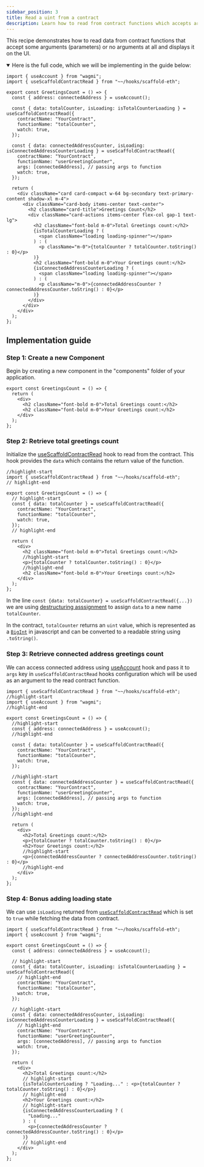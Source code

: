 ```yaml
---
sidebar_position: 3
title: Read a uint from a contract
description: Learn how to read from contract functions which accepts arguments / no arguments and display them on UI.
---
```


This recipe demonstrates how to read data from contract functions that accept some arguments (parameters) or no arguments at all and displays it on the UI.

<details open>
<summary>Here is the full code, which we will be implementing in the guide below:</summary>

```tsx title="components/GreetingsCount.tsx"
import { useAccount } from "wagmi";
import { useScaffoldContractRead } from "~~/hooks/scaffold-eth";

export const GreetingsCount = () => {
  const { address: connectedAddress } = useAccount();

  const { data: totalCounter, isLoading: isTotalCounterLoading } = useScaffoldContractRead({
    contractName: "YourContract",
    functionName: "totalCounter",
    watch: true,
  });

  const { data: connectedAddressCounter, isLoading: isConnectedAddressCounterLoading } = useScaffoldContractRead({
    contractName: "YourContract",
    functionName: "userGreetingCounter",
    args: [connectedAddress], // passing args to function
    watch: true,
  });

  return (
    <div className="card card-compact w-64 bg-secondary text-primary-content shadow-xl m-4">
      <div className="card-body items-center text-center">
        <h2 className="card-title">Greetings Count</h2>
        <div className="card-actions items-center flex-col gap-1 text-lg">
          <h2 className="font-bold m-0">Total Greetings count:</h2>
          {isTotalCounterLoading ? (
            <span className="loading loading-spinner"></span>
          ) : (
            <p className="m-0">{totalCounter ? totalCounter.toString() : 0}</p>
          )}
          <h2 className="font-bold m-0">Your Greetings count:</h2>
          {isConnectedAddressCounterLoading ? (
            <span className="loading loading-spinner"></span>
          ) : (
            <p className="m-0">{connectedAddressCounter ? connectedAddressCounter.toString() : 0}</p>
          )}
        </div>
      </div>
    </div>
  );
};
```

</details>

## Implementation guide

### Step 1: Create a new Component

Begin by creating a new component in the "components" folder of your application.

```tsx title="components/GreetingsCount.tsx"
export const GreetingsCount = () => {
  return (
    <div>
      <h2 className="font-bold m-0">Total Greetings count:</h2>
      <h2 className="font-bold m-0">Your Greetings count:</h2>
    </div>
  );
};
```

### Step 2: Retrieve total greetings count

Initialize the [useScaffoldContractRead](/hooks/scaffold-eth#usescaffoldcontractread) hook to read from the contract. This hook provides the `data` which contains the return value of the function.

```tsx title="components/GreetingsCount.tsx"
//highlight-start
import { useScaffoldContractRead } from "~~/hooks/scaffold-eth";
// highlight-end

export const GreetingsCount = () => {
  // highlight-start
  const { data: totalCounter } = useScaffoldContractRead({
    contractName: "YourContract",
    functionName: "totalCounter",
    watch: true,
  });
  // highlight-end

  return (
    <div>
      <h2 className="font-bold m-0">Total Greetings count:</h2>
      //highlight-start
      <p>{totalCounter ? totalCounter.toString() : 0}</p>
      //highlight-end
      <h2 className="font-bold m-0">Your Greetings count:</h2>
    </div>
  );
};
```

In the line `const {data: totalCounter} = useScaffoldContractRead({...})` we are using [destructuring asssignment](https://developer.mozilla.org/en-US/docs/Web/JavaScript/Reference/Operators/Destructuring_assignment) to assign `data` to a new name `totalCounter`.

In the contract, `totalCounter` returns an `uint` value, which is represented as a [`BigInt`](https://developer.mozilla.org/en-US/docs/Web/JavaScript/Reference/Global_Objects/BigInt) in javascript and can be converted to a readable string using `.toString()`.

### Step 3: Retrieve connected address greetings count

We can access connected address using [useAccount](https://wagmi.sh/react/hooks/useAccount) hook and pass it to `args` key in `useScaffoldContractRead` hooks configuration which will be used as an argument to the read contract function.

```tsx title="components/GreetingsCount.tsx"
import { useScaffoldContractRead } from "~~/hooks/scaffold-eth";
//highlight-start
import { useAccount } from "wagmi";
//highlight-end

export const GreetingsCount = () => {
  //highlight-start
  const { address: connectedAddress } = useAccount();
  //highlight-end

  const { data: totalCounter } = useScaffoldContractRead({
    contractName: "YourContract",
    functionName: "totalCounter",
    watch: true,
  });

  //highlight-start
  const { data: connectedAddressCounter } = useScaffoldContractRead({
    contractName: "YourContract",
    functionName: "userGreetingCounter",
    args: [connectedAddress], // passing args to function
    watch: true,
  });
  //highlight-end

  return (
    <div>
      <h2>Total Greetings count:</h2>
      <p>{totalCounter ? totalCounter.toString() : 0}</p>
      <h2>Your Greetings count:</h2>
      //highlight-start
      <p>{connectedAddressCounter ? connectedAddressCounter.toString() : 0}</p>
      //highlight-end
    </div>
  );
};
```

### Step 4: Bonus adding loading state

We can use `isLoading` returned from [`useScaffoldContractRead`](/hooks/scaffold-eth#usescaffoldcontractread) which is set to `true` while fetching the data from contract.

```tsx title="components/GreetingsCount.tsx"
import { useScaffoldContractRead } from "~~/hooks/scaffold-eth";
import { useAccount } from "wagmi";

export const GreetingsCount = () => {
  const { address: connectedAddress } = useAccount();

  // highlight-start
  const { data: totalCounter, isLoading: isTotalCounterLoading } = useScaffoldContractRead({
    // highlight-end
    contractName: "YourContract",
    functionName: "totalCounter",
    watch: true,
  });

  // highlight-start
  const { data: connectedAddressCounter, isLoading: isConnectedAddressCounterLoading } = useScaffoldContractRead({
    // highlight-end
    contractName: "YourContract",
    functionName: "userGreetingCounter",
    args: [connectedAddress], // passing args to function
    watch: true,
  });

  return (
    <div>
      <h2>Total Greetings count:</h2>
      // highlight-start
      {isTotalCounterLoading ? "Loading..." : <p>{totalCounter ? totalCounter.toString() : 0}</p>}
      // highlight-end
      <h2>Your Greetings count:</h2>
      // highlight-start
      {isConnectedAddressCounterLoading ? (
        "Loading..."
      ) : (
        <p>{connectedAddressCounter ? connectedAddressCounter.toString() : 0}</p>
      )}
      // highlight-end
    </div>
  );
};
```

